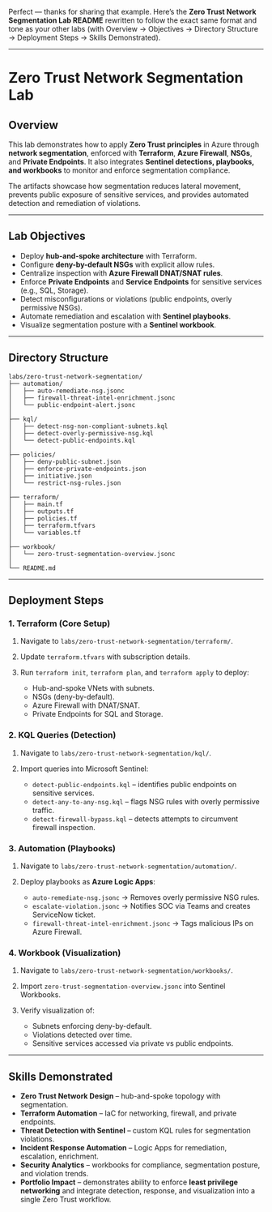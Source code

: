 Perfect — thanks for sharing that example. Here’s the **Zero Trust Network Segmentation Lab README** rewritten to follow the exact same format and tone as your other labs (with Overview → Objectives → Directory Structure → Deployment Steps → Skills Demonstrated).

---

# Zero Trust Network Segmentation Lab

## Overview

This lab demonstrates how to apply **Zero Trust principles** in Azure through **network segmentation**, enforced with **Terraform**, **Azure Firewall**, **NSGs**, and **Private Endpoints**. It also integrates **Sentinel detections, playbooks, and workbooks** to monitor and enforce segmentation compliance.

The artifacts showcase how segmentation reduces lateral movement, prevents public exposure of sensitive services, and provides automated detection and remediation of violations.

---

## Lab Objectives

* Deploy **hub-and-spoke architecture** with Terraform.
* Configure **deny-by-default NSGs** with explicit allow rules.
* Centralize inspection with **Azure Firewall DNAT/SNAT rules**.
* Enforce **Private Endpoints** and **Service Endpoints** for sensitive services (e.g., SQL, Storage).
* Detect misconfigurations or violations (public endpoints, overly permissive NSGs).
* Automate remediation and escalation with **Sentinel playbooks**.
* Visualize segmentation posture with a **Sentinel workbook**.

---

## Directory Structure

```plaintext
labs/zero-trust-network-segmentation/
├── automation/
│   ├── auto-remediate-nsg.jsonc
│   ├── firewall-threat-intel-enrichment.jsonc
│   └── public-endpoint-alert.jsonc
│
├── kql/
│   ├── detect-nsg-non-compliant-subnets.kql
│   ├── detect-overly-permissive-nsg.kql
│   └── detect-public-endpoints.kql
│
├── policies/
│   ├── deny-public-subnet.json
│   ├── enforce-private-endpoints.json
│   ├── initiative.json
│   └── restrict-nsg-rules.json
│
├── terraform/
│   ├── main.tf
│   ├── outputs.tf
│   ├── policies.tf
│   ├── terraform.tfvars
│   └── variables.tf
│
├── workbook/
│   └── zero-trust-segmentation-overview.jsonc
│
└── README.md
```

---

## Deployment Steps

### 1. Terraform (Core Setup)

1. Navigate to `labs/zero-trust-network-segmentation/terraform/`.
2. Update `terraform.tfvars` with subscription details.
3. Run `terraform init`, `terraform plan`, and `terraform apply` to deploy:

   * Hub-and-spoke VNets with subnets.
   * NSGs (deny-by-default).
   * Azure Firewall with DNAT/SNAT.
   * Private Endpoints for SQL and Storage.

### 2. KQL Queries (Detection)

1. Navigate to `labs/zero-trust-network-segmentation/kql/`.
2. Import queries into Microsoft Sentinel:

   * `detect-public-endpoints.kql` – identifies public endpoints on sensitive services.
   * `detect-any-to-any-nsg.kql` – flags NSG rules with overly permissive traffic.
   * `detect-firewall-bypass.kql` – detects attempts to circumvent firewall inspection.

### 3. Automation (Playbooks)

1. Navigate to `labs/zero-trust-network-segmentation/automation/`.
2. Deploy playbooks as **Azure Logic Apps**:

   * `auto-remediate-nsg.jsonc` → Removes overly permissive NSG rules.
   * `escalate-violation.jsonc` → Notifies SOC via Teams and creates ServiceNow ticket.
   * `firewall-threat-intel-enrichment.jsonc` → Tags malicious IPs on Azure Firewall.

### 4. Workbook (Visualization)

1. Navigate to `labs/zero-trust-network-segmentation/workbooks/`.
2. Import `zero-trust-segmentation-overview.jsonc` into Sentinel Workbooks.
3. Verify visualization of:

   * Subnets enforcing deny-by-default.
   * Violations detected over time.
   * Sensitive services accessed via private vs public endpoints.

---

## Skills Demonstrated

* **Zero Trust Network Design** – hub-and-spoke topology with segmentation.
* **Terraform Automation** – IaC for networking, firewall, and private endpoints.
* **Threat Detection with Sentinel** – custom KQL rules for segmentation violations.
* **Incident Response Automation** – Logic Apps for remediation, escalation, enrichment.
* **Security Analytics** – workbooks for compliance, segmentation posture, and violation trends.
* **Portfolio Impact** – demonstrates ability to enforce **least privilege networking** and integrate detection, response, and visualization into a single Zero Trust workflow.

